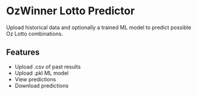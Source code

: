 # OzWinner Lotto Predictor

Upload historical data and optionally a trained ML model to predict possible Oz Lotto combinations.

## Features
- Upload .csv of past results
- Upload .pkl ML model
- View predictions
- Download predictions
